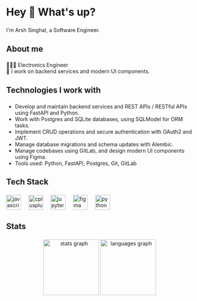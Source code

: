 <h1 align="left">Hey 👋 What's up?</h1>

###

<p align="left">I'm Arsh Singhal, a Software Engineer.</p>

###

<h2 align="left">About me</h2>

###

<p align="left">👨🏻‍💻 Electronics Engineer<br>🔧 I work on backend services and modern UI components.</p>

###

<h2 align="left">Technologies I work with</h2>

###

<ul>
  <li>Develop and maintain backend services and REST APIs / RESTful APIs using FastAPI and Python.</li>
  <li>Work with Postgres and SQLite databases, using SQLModel for ORM tasks.</li>
  <li>Implement CRUD operations and secure authentication with OAuth2 and JWT.</li>
  <li>Manage database migrations and schema updates with Alembic.</li>
  <li>Manage codebases using GitLab, and design modern UI components using Figma.</li>
  <li>Tools used: Python, FastAPI, Postgres, Git, GitLab</li>
</ul>

###

<h2 align="left">Tech Stack</h2>

###

<div align="left">
  <img src="https://cdn.jsdelivr.net/gh/devicons/devicon/icons/javascript/javascript-original.svg" height="40" alt="javascript logo"  />
  <img width="12" />
  <img src="https://cdn.jsdelivr.net/gh/devicons/devicon/icons/cplusplus/cplusplus-original.svg" height="40" alt="cplusplus logo"  />
  <img width="12" />
  <img src="https://cdn.jsdelivr.net/gh/devicons/devicon/icons/jupyter/jupyter-original.svg" height="40" alt="jupyter logo"  />
  <img width="12" />
  <img src="https://cdn.jsdelivr.net/gh/devicons/devicon/icons/figma/figma-original.svg" height="40" alt="figma logo"  />
  <img width="12" />
  <img src="https://cdn.jsdelivr.net/gh/devicons/devicon/icons/python/python-original.svg" height="40" alt="python logo"  />
</div>

###

<h2 align="left">Stats</h2>

###

<div align="center">
  <img src="https://github-readme-stats.vercel.app/api?username=uixarsh&hide_title=false&hide_rank=false&show_icons=true&include_all_commits=true&count_private=true&disable_animations=false&theme=dracula&locale=en&hide_border=false&order=1" height="150" alt="stats graph"  />
  <img src="https://github-readme-stats.vercel.app/api/top-langs?username=uixarsh&locale=en&hide_title=false&layout=compact&card_width=320&langs_count=5&theme=dracula&hide_border=false&order=2" height="150" alt="languages graph"  />
</div>

